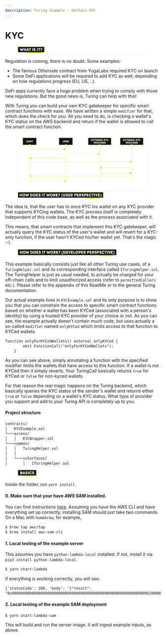 ```yaml
---
description: Turing Example - OnChain KYC
---
```


# KYC

<figure><img src="../../.gitbook/assets/Artboard 1 (2).png" alt=""><figcaption></figcaption></figure>

Regulation is coming, there is no doubt. Some examples:

* The famous Otherside contract from YugaLabs required KYC on launch
* Some DeFi applications will be required to add KYC as well, depending on how regulations progress (EU, US, ..).

DeFi apps currently face a huge problem when trying to comply with those new regulations. But the good news is, Turing can help with this!

With Turing you can build your own KYC gatekeeper for specific smart contract functions with ease. We have written a simple `modifier` for that, which does the check for you. All you need to do, is checking a wallet's KYC status on the AWS backend and return if the wallet is allowed to call the smart contract function.

<figure><img src="../../.gitbook/assets/dapp-usser-KYC-graph.png" alt=""><figcaption></figcaption></figure>

<figure><img src="../../.gitbook/assets/Artboard 2 (7).png" alt=""><figcaption></figcaption></figure>

The idea is, that the user has to once KYC his wallet on any KYC provider that supports KYCing wallets. The KYC process itself is completely independent of this code base, as well as the process associated with it.

This means, that smart contracts that implement this KYC gatekeeper, will actually query the KYC status of the user's wallet and will revert for a KYC-only function, if the user hasn't KYCed his/her wallet yet. That's the magic :-).



<figure><img src="../../.gitbook/assets/Artboard 3 (5).png" alt=""><figcaption></figcaption></figure>

This example basically consists just like all other Turing use cases, of a `TuringHelper.sol` and its corresponding interface called `ITuringHelper.sol`. The TuringHelper is just as usual needed, to actually be charged for your off-chain calls and to limit unauthorized access (refer to `permittedCallers` etc.). Please refer to the appendix of this ReadMe or to the general Turing documentation.

Our actual example lives in `KYCExample.sol` and its only purpose is to show you that you can constrain the access to specific smart contract functions based on whether a wallet has been KYCed (associated with a person's identity) by using a trusted KYC provider of your choice or not. As you can see, the example actually doesn't contain much code, but uses actually a so-called `modifier` named `onlyKYCed` which limits access to that function to KYCed wallets.

```solidity
function onlyForKYCedWallets() external onlyKYCed {
        emit FunctionCall("onlyForKYCedWallets");
    }
```

As you can see above, simply annotating a function with the specified modifier limits the wallets that have access to this function. If a wallet is not KYCed then it simply reverts. Your TuringCall basically returns `true` for KYCed or `false` for non-kyced wallets.

For that reason the real magic happens on the Turing backend, which basically queries the KYC status of the sender's wallet and returns either `true` or `false` depending on a wallet's KYC status. What type of provider you support and add to your Turing API is completely up to you.

#### Project structure

```
contracts/
│   KYCExample.sol   
└───access/
│   │   KYCWrapper.sol
└───common/
│   │   TuringHelper.sol
│   │
│   └───interfaces/
│       │   ITuringHelper.sol
```



<figure><img src="../../.gitbook/assets/Artboard 4 (3).png" alt=""><figcaption></figcaption></figure>

Inside the folder, run `yarn install`.

#### 0. Make sure that your have _AWS SAM_ installed.

You can find instructions [here](https://docs.aws.amazon.com/serverless-application-model/latest/developerguide/serverless-sam-cli-install.html). Assuming you have the AWS CLI and have everything set up correctly, installing SAM should just take two commands. On a Mac with `homebrew`, for example,

```bash
$ brew tap aws/tap
$ brew install aws-sam-cli
```

#### 1. Local testing of the example server

This assumes you have `python-lambda-local` installed. If not, install it via `pip3 install python-lambda-local`.

```bash
$ yarn start:lambda
```

If everything is working correctly, you will see:

```
{'statusCode': 200, 'body': '{"result": "0x00000000000000000000000000000000000000000000000000000000000000200000000000000000000000000000000000000000000000000000000000000001"}'}
```

#### 2. Local testing of the example SAM deployment

```bash
$ yarn start:lambda-sam
```

This will build and run the server image. It will ingest example inputs, as above.
